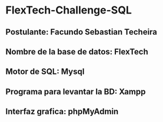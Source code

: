# FlexTech-Challenge-SQL
## Postulante: Facundo Sebastian Techeira
## Nombre de la base de datos: FlexTech
## Motor de SQL: Mysql
## Programa para levantar la BD: Xampp
## Interfaz grafica: phpMyAdmin